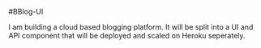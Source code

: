 #BBlog-UI

I am building a cloud based blogging platform.  It will be split into a UI and API component that will be deployed and scaled on Heroku seperately.
